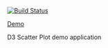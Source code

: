 
[![Build Status](https://travis-ci.org/golgistudio/d3-scatter-plot.svg?branch=master)](https://travis-ci.org/golgistudio/d3-scatter-plot)

[Demo](http://golgistudio.github.io/d3-scatter-plot)

D3 Scatter Plot demo application


